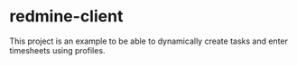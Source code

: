 # redmine-client
This project is an example to be able to dynamically create tasks and enter timesheets using profiles.
